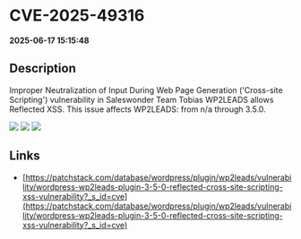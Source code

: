 # CVE-2025-49316

**2025-06-17 15:15:48**

## Description
Improper Neutralization of Input During Web Page Generation ('Cross-site Scripting') vulnerability in Saleswonder Team Tobias WP2LEADS allows Reflected XSS. This issue affects WP2LEADS: from n/a through 3.5.0.

![](https://img.shields.io/static/v1?label=Score&message=7.1&color=red)
![](https://img.shields.io/static/v1?label=Severity&message=HIGH&color=red)
![](https://img.shields.io/static/v1?label=CWE&message=XSS&color=green)

## Links
- [https://patchstack.com/database/wordpress/plugin/wp2leads/vulnerability/wordpress-wp2leads-plugin-3-5-0-reflected-cross-site-scripting-xss-vulnerability?_s_id=cve](https://patchstack.com/database/wordpress/plugin/wp2leads/vulnerability/wordpress-wp2leads-plugin-3-5-0-reflected-cross-site-scripting-xss-vulnerability?_s_id=cve)
